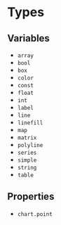 # Types

## Variables

- `array`
- `bool`
- `box`
- `color`
- `const`
- `float`
- `int`
- `label`
- `line`
- `linefill`
- `map`
- `matrix`
- `polyline`
- `series`
- `simple`
- `string`
- `table`

## Properties

- `chart.point`

